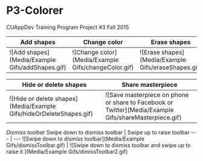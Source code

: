 # P3-Colorer
CUAppDev Training Program Project #3 Fall 2015


Add shapes | Change color | Erase shapes
--- | --- | ---
![Add shapes](Media/Example Gifs/addShapes.gif) | ![Change color](Media/Example Gifs/changeColor.gif) | ![Erase shapes](Media/Example Gifs/eraseShapes.gif)

Hide or delete shapes | Share masterpiece
--- | --- 
![Hide or delete shapes](Media/Example Gifs/hideOrDeleteShapes.gif) | ![Save masterpiece on phone or share to Facebook or Twitter](Media/Example Gifs/shareMasterpiece.gif)

*Dismiss toolbar*
Swipe down to dismiss toolbar | Swipe up to raise toolbar
--- | --- 
![Swipe down to dismiss toolbar](Media/Example Gifs/dismissToolbar.gif) | ![Swipe down to dismiss toolbar and swipe up to raise it ](Media/Example Gifs/dimissToolbar2.gif)
